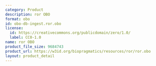 ```yaml
---
category: Product
description: ror OBO
format: obo
id: obo-db-ingest.ror.obo
license:
  id: https://creativecommons.org/publicdomain/zero/1.0/
  label: CC0-1.0
name: ror OBO
product_file_size: 9684743
product_url: https://w3id.org/biopragmatics/resources/ror/ror.obo
layout: product_detail
---
```

